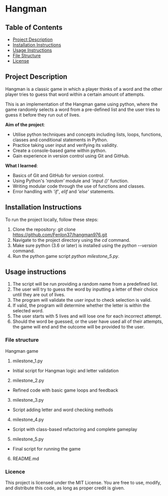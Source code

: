 # Hangman
## Table of Contents
- [Project Description](#project-description)
- [Installation Instructions](#installation-instructions)
- [Usage Instructions](#usage-instructions)
- [File Structure](#file-structure)
- [License](#license)

## Project Description
Hangman is a classic game in which a player thinks of a word and the other player tries to guess that word within a certain amount of attempts.

This is an implementation of the Hangman game using python, where the game randomly selects a word from a pre-defined list and the user tries to guess it before they run out of lives. 


**Aim of the project**:
- Utilise python techniques and concepts including lists, loops, functions, classes and conditional statements in Python.
- Practice taking user input and verifying its validity.
- Create a console-based game within python.
- Gain experience in version control using Git and GitHub.

**What I learned**:
- Basics of Git and GitHub for version control.
- Using Python's *'random'* module and *'input ()'* function.
- Writing modular code through the use of functions and classes.
- Error handling with *'if'*, *elif* and *'else'* statements.
  
## Installation Instructions
To run the project locally, follow these steps:
1. Clone the repository: git clone https://github.com/Fenlon37/hangman976.git
2. Navigate to the project directory using the *cd* command.
3. Make sure python (3.6 or later) is installed using the *python --version* command.
4. Run the python game script *python milestone_5.py*.

## Usage instructions
1. The script will be run providing a random name from a predefined list.
2. The user will try to guess the word by inputting a letter of their choice until they are out of lives.
3. The program will validate the user input to check selection is valid.
4. If valid, the program will determine whether the letter is within the selected word.
5. The user starts with 5 lives and will lose one for each incorrect attempt.
6. Should the word be guessed, or the user have used all of their attempts, the game will end and the outcome will be provided to the user.

### File structure
Hangman game                         
1. milestone_1.py                       
- Initial script for Hangman logic and letter validation
2. milestone_2.py                        
- Refined code with basic game loops and feedback
3. milestone_3.py                      
- Script adding letter and word checking methods
4. milestone_4.py                   
- Script with class-based refactoring and complete gameplay
5. milestone_5.py               
- Final script for running the game
6.  README.md  
### Licence
This project is licensed under the MIT License. You are free to use, modify, and distribute this code, as long as proper credit is given.
